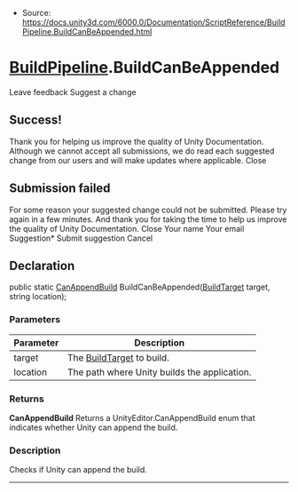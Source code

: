 * Source: https://docs.unity3d.com/6000.0/Documentation/ScriptReference/BuildPipeline.BuildCanBeAppended.html

#  [BuildPipeline](https://docs.unity3d.com/6000.0/Documentation/ScriptReference/BuildPipeline.html).BuildCanBeAppended
Leave feedback
Suggest a change
## Success!
Thank you for helping us improve the quality of Unity Documentation. Although we cannot accept all submissions, we do read each suggested change from our users and will make updates where applicable.
Close
## Submission failed
For some reason your suggested change could not be submitted. Please <a>try again</a> in a few minutes. And thank you for taking the time to help us improve the quality of Unity Documentation.
Close
Your name Your email Suggestion* Submit suggestion
Cancel
## Declaration
public static [CanAppendBuild](https://docs.unity3d.com/6000.0/Documentation/ScriptReference/CanAppendBuild.html) BuildCanBeAppended([BuildTarget](https://docs.unity3d.com/6000.0/Documentation/ScriptReference/BuildTarget.html) target, string location); 
### Parameters
Parameter | Description  
---|---  
target | The [BuildTarget](https://docs.unity3d.com/6000.0/Documentation/ScriptReference/BuildTarget.html) to build.  
location | The path where Unity builds the application.  
### Returns
**CanAppendBuild** Returns a UnityEditor.CanAppendBuild enum that indicates whether Unity can append the build. 
### Description
Checks if Unity can append the build.
* * *
